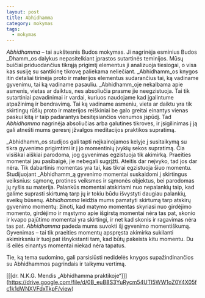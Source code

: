 ```yaml
---
layout: post
title: Abhidhamma
category: mokymas
tags:
  - mokymas
---
```

_Abhidhamma_ – tai aukštesnis Budos mokymas. Ji nagrinėja esminius Budos _Dhamm_os dalykus nepasitelkiant įprastos sutartinės teminijos. Mūsų buičiai priduodančius tikrąją prigimtį elementus ji analizuoja tiesiogai, o visa kas susiję su santikinę tikrovę paliekama neliečiant. _Abhidhamm_os knygos itin detaliai tirinėja proto ir materijos elementus sudarančius tai, ką vadiname gyvenimu, tai ką vadiname pasauliu. _Abhidhamm_oje nekalbama apie asmenis, vietas ar daiktus, nes absoliučia prasme jie neegzistuoja. Tai tik sutartiniai pavadinimai ir vardai, kuriuos naudojame kad įgalintume atpažinimą ir bendravimą. Tai ką vadiname asmeniu, vieta ar daiktu yra tik skirtingų rūšių proto ir materijos reiškiniai be galo greitai einantys vienas paskui kitą ir taip padarantys besitęsiančios vienumos įspūdį. Tad _Abhidhamma_ nagrinėja absoliučias arba galutines tikroves, ir įsigilinimas į ją gali atnešti mums geresnį įžvalgos meditacijos praktikos supratimą.

_Abhidhamm_os studijos gali tapti neįkainojamos kelyje į susitaikymą su tikra gyvenimo prigimtimi ir į jo momentinių įvykių sekos supratimą. Čia visiškai aiškiai parodoma, jog gyvenimas egzistuoja tik akimirką. Praeities momentai jau pasibaigė, jie nebegali sugrįžti. Ateitis dar neįvyko, tad jos dar nėra. Tik dabartinis momentas yra tai, kas tikrai egzistuoja šiuo momentu. Studijuojant _Abhidhamm_ą gyvenimo momentai suskaidomi į skirtingus veiksnius: sąmonę, protines veiksmes ir sąmonės objektus, bei parodomas jų ryšis su materija. Palankūs momentai atskiriami nuo nepalankių taip, kad galime suprasti skirtumą tarp jų ir tokiu būdu išvystyti daugiau palankių, sveikų būsenų. _Abhidhamma_ leidžia mums pamatyti skirtumą tarp atskirų gyvenimo momentų: žinoti, kad matymo momentas skyriasi nuo girdėjimo momento, girdėjimo ir mąstymo apie išgirstą momentai nėra tas pat, skonio ir kvapo pajūtimo momentai yra skirtingi, ir net kad skonis ir ragavimas nėra tas pat. _Abhidhamma_ padeda mums suvokti šį gyvenimo momentiškumą. Gyvenimas – tai tik praeities momentų apspręsta akimirka sukilanti akimirksniu ir tuoj pat išnykstanti tam, kad būtų pakeista kitu momentu. Du iš eilės einantys momentai niekad nėra tapatus. 

Tie, ką tema sudomino, gali parsisiūsti nedidelės knygos supažindinančios su Abhidhammos pagrindais ir taikymu vertimą. 

[\[[dr. N.K.G. Mendis „Abhidhamma praktikoje“]]](https://drive.google.com/file/d/0B_euB8S3YuRycm54UTI5WW1oZ0Y4X05fc1k1dWNXVFdxTkpF/view)
